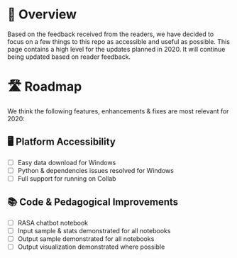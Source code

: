 # 🚩 Overview

Based on the feedback received from the readers, we have decided to focus on a few things to this repo as accessible and useful as possible. This page contains a high level for the updates planned in 2020. It will continue being updated based on reader feedback. 

# 🛣️  Roadmap

We think the following features, enhancements & fixes are most relevant for 2020:

## 🖥️ Platform Accessibility
- [ ] Easy data download for Windows
- [ ] Python & dependencies issues resolved for Windows
- [ ] Full support for running on Collab

## 📚 Code & Pedagogical Improvements
- [ ] RASA chatbot notebook
- [ ] Input sample & stats demonstrated for all notebooks
- [ ] Output sample demonstrated for all notebooks
- [ ] Output visualization demonstrated where possible
